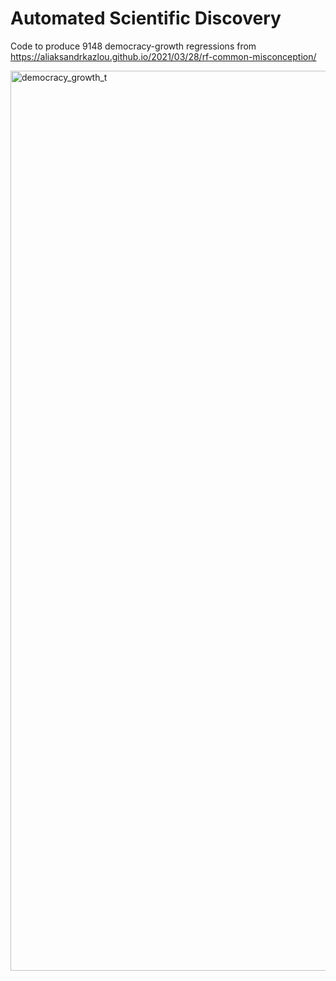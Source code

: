 # Automated Scientific Discovery
Code to produce 9148 democracy-growth regressions from https://aliaksandrkazlou.github.io/2021/03/28/rf-common-misconception/

<img width="1440" alt="democracy_growth_t" src="https://user-images.githubusercontent.com/19677270/140641058-e386c71a-01fb-48eb-9ff0-93e7db0a1fdb.png">


